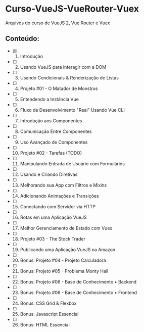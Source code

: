 # Curso-VueJS-VueRouter-Vuex
Arquivos do curso de VueJS 2, Vue Router e Vuex

## Conteúdo:
- [x] 1. Introdução
- [ ] 2. Usando VueJS para interagir com a DOM
- [ ] 3. Usando Condicionais & Renderização de Listas
- [ ] 4. Projeto #01 - O Matador de Monstros
- [ ] 5. Entendendo a Instância Vue
- [ ] 6. Fluxo de Desenvolvimento "Real" Usando Vue CLI
- [ ] 7. Introdução aos Componentes
- [ ] 8. Comunicação Entre Componentes
- [ ] 9. Uso Avançado de Componentes
- [ ] 10. Projeto #02 - Tarefas (TODO)
- [ ] 11. Manipulando Entrada de Usuário com Formulários
- [ ] 12. Usando e Criando Diretivas
- [ ] 13. Melhorando sua App com Filtros e Mixins
- [ ] 14. Adicionando Animações e Transições
- [ ] 15. Conectando com Servidor via HTTP
- [ ] 16. Rotas em uma Aplicação VueJS
- [ ] 17. Melhor Gerenciamento de Estado com Vuex
- [ ] 18. Projeto #03 - The Stock Trader
- [ ] 19. Publicando uma Aplicação VueJS na Amazon
- [ ] 20. Bonus: Projeto #04 - Projeto Calculadora
- [ ] 21. Bonus: Projeto #05 - Problema Monty Hall
- [ ] 22. Bonus: Projeto #06 - Base de Conhecimento • Backend
- [ ] 23. Bonus: Projeto #06 - Base de Conhecimento • Frontend
- [ ] 24. Bonus: CSS Grid & Flexbox
- [ ] 25. Bonus: Javascript Essencial
- [ ] 26. Bonus: HTML Essencial
